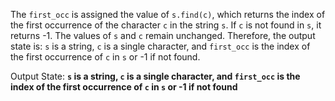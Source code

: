 The `first_occ` is assigned the value of `s.find(c)`, which returns the index of the first occurrence of the character `c` in the string `s`. If `c` is not found in `s`, it returns -1. The values of `s` and `c` remain unchanged. Therefore, the output state is: `s` is a string, `c` is a single character, and `first_occ` is the index of the first occurrence of `c` in `s` or -1 if not found.

Output State: **`s` is a string, `c` is a single character, and `first_occ` is the index of the first occurrence of `c` in `s` or -1 if not found**